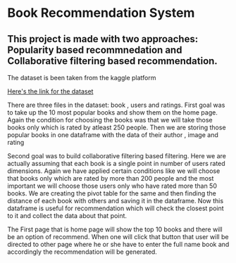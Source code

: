 <h1>Book Recommendation System</h1>
<h2>This project is made with two approaches: Popularity based recommnedation and Collaborative filtering based recommendation.</h2>
<p>The dataset is been taken from the kaggle platform</p>
<a href="https://www.kaggle.com/datasets/arashnic/book-recommendation-dataset">Here's the link for the dataset</a>
<p>There are three files in the dataset: book , users and ratings. First goal was to 
    take up the 10 most popular books and show them on the home page. Again the condition
    for choosing the books was that we will take those books only which is rated by atleast
    250 people. Then we are storing those popular books in one dataframe with the data
    of their author , image and rating
</p>
<p>Second goal was to build collaborative filtering based filtering. Here we are actually assuming that
    each book is a single point in number of users rated dimensions. Again we have applied
    certain conditions like we will choose that books only which are rated by more than 200
    people and the most important we will choose those users only who have rated more than 
    50 books. We are creating the pivot table for the same and then finding the distance of
    each book with others and saving it in the dataframe. Now this dataframe is useful 
    for recommendation which will check the closest point to it and collect the data about that point.
</p>
<p>The First page that is home page will show the top 10 books and there will be an option 
    of recommend. When one will click that button that user will be directed to other page
    where he or she have to enter the full name book and accordingly the recommendation will
    be generated.
</p>